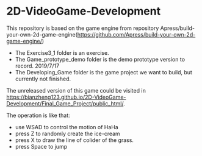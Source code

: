 # 2D-VideoGame-Development
This repository is based on the game engine from repository Apress/build-your-own-2d-game-engine(https://github.com/Apress/build-your-own-2d-game-engine/)

* The Exercise3_1 folder is an exercise.
* The Game_prototype_demo folder is the demo prototype version to record. 2019/7/17
* The Developing_Game folder is the game project we want to build, but currently not finished.

The unreleased version of this game could be visited in https://bianzheng123.github.io/2D-VideoGame-Development/Final_Game_Project/public_html/.

The operation is like that:
* use WSAD to control the motion of HaHa
* press Z to randomly create the ice-cream
* press X to draw the line of colider of the grass.
* press Space to jump

